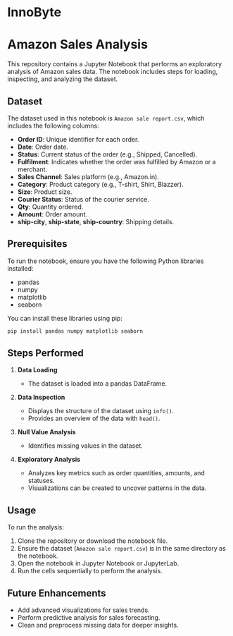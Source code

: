 # InnoByte
# Amazon Sales Analysis

This repository contains a Jupyter Notebook that performs an exploratory analysis of Amazon sales data. The notebook includes steps for loading, inspecting, and analyzing the dataset.

## Dataset
The dataset used in this notebook is `Amazon sale report.csv`, which includes the following columns:

- **Order ID**: Unique identifier for each order.
- **Date**: Order date.
- **Status**: Current status of the order (e.g., Shipped, Cancelled).
- **Fulfilment**: Indicates whether the order was fulfilled by Amazon or a merchant.
- **Sales Channel**: Sales platform (e.g., Amazon.in).
- **Category**: Product category (e.g., T-shirt, Shirt, Blazzer).
- **Size**: Product size.
- **Courier Status**: Status of the courier service.
- **Qty**: Quantity ordered.
- **Amount**: Order amount.
- **ship-city**, **ship-state**, **ship-country**: Shipping details.

## Prerequisites
To run the notebook, ensure you have the following Python libraries installed:

- pandas
- numpy
- matplotlib
- seaborn

You can install these libraries using pip:

```bash
pip install pandas numpy matplotlib seaborn
```

## Steps Performed
1. **Data Loading**
   - The dataset is loaded into a pandas DataFrame.

2. **Data Inspection**
   - Displays the structure of the dataset using `info()`.
   - Provides an overview of the data with `head()`.

3. **Null Value Analysis**
   - Identifies missing values in the dataset.

4. **Exploratory Analysis**
   - Analyzes key metrics such as order quantities, amounts, and statuses.
   - Visualizations can be created to uncover patterns in the data.

## Usage
To run the analysis:

1. Clone the repository or download the notebook file.
2. Ensure the dataset (`Amazon sale report.csv`) is in the same directory as the notebook.
3. Open the notebook in Jupyter Notebook or JupyterLab.
4. Run the cells sequentially to perform the analysis.

## Future Enhancements
- Add advanced visualizations for sales trends.
- Perform predictive analysis for sales forecasting.
- Clean and preprocess missing data for deeper insights.

